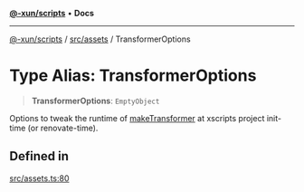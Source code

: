 [**@-xun/scripts**](../../../README.md) • **Docs**

***

[@-xun/scripts](../../../README.md) / [src/assets](../README.md) / TransformerOptions

# Type Alias: TransformerOptions

> **TransformerOptions**: `EmptyObject`

Options to tweak the runtime of [makeTransformer](../functions/makeTransformer.md) at xscripts project
init-time (or renovate-time).

## Defined in

[src/assets.ts:80](https://github.com/Xunnamius/xscripts/blob/ba9f63839da3826ddc001b87c07464b3feaa49e7/src/assets.ts#L80)

